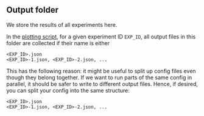 ## Output folder

We store the results of all experiments here.

In the [plotting script](../show.py), for a given experiment ID `EXP_ID`, all output files in this folder are collected if their name is either

```
<EXP_ID>.json
<EXP_ID>-1.json, <EXP_ID>-2.json, ...
```

This has the following reason: it might be useful to split up config files even though they belong together. If we want to run parts of the same config in parallel, it should be safer to write to different output files. Hence, if desired, you can split your config into the same structure:

```
<EXP_ID>.json
<EXP_ID>-1.json, <EXP_ID>-2.json, ...
```